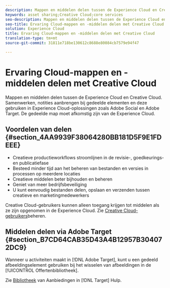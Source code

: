 ```yaml
---
description: Mappen en middelen delen tussen de Experience Cloud en Creative Cloud. Samenwerken, notities aanbrengen bij gedeelde elementen en deze gebruiken in Experience Cloud-oplossingen zoals Adobe Social en Adobe Target. De gedeelde map moet afkomstig zijn van de Experience Cloud.
keywords: asset sharing;Creative Cloud;core services
seo-description: Mappen en middelen delen tussen de Experience Cloud en Creative Cloud. Samenwerken, notities aanbrengen bij gedeelde elementen en deze gebruiken in Experience Cloud-oplossingen zoals Adobe Social en Adobe Target. De gedeelde map moet afkomstig zijn van de Experience Cloud.
seo-title: Ervaring Cloud-mappen en -middelen delen met Creative Cloud
solution: Experience Cloud
title: Ervaring Cloud-mappen en -middelen delen met Creative Cloud
translation-type: tm+mt
source-git-commit: 31811e718be130612c8688e80084cb7579e94f47

---
```



# Ervaring Cloud-mappen en -middelen delen met Creative Cloud

Mappen en middelen delen tussen de Experience Cloud en Creative Cloud. Samenwerken, notities aanbrengen bij gedeelde elementen en deze gebruiken in Experience Cloud-oplossingen zoals Adobe Social en Adobe Target. De gedeelde map moet afkomstig zijn van de Experience Cloud.

## Voordelen van delen {#section_4AA9939F38064280BB181D5F9E1FDEEE}

* Creatieve productieworkflows stroomlijnen in de revisie-, goedkeurings- en publicatiefase
* Besteed minder tijd aan het beheren van bestanden en versies in processen op meerdere locaties
* Creatieve middelen beter bijhouden en beheren
* Geniet van meer bedrijfsbeveiliging
* U kunt eenvoudig bestanden delen, opslaan en verzenden tussen creatieve en marketingmedewerkers

Creative Cloud-gebruikers kunnen alleen toegang krijgen tot middelen als ze zijn opgenomen in de Experience Cloud. Zie [Creative Cloud-gebruikers](../experience-cloud-assets/t-admin-add-cc-user.md#task_F36D4F1D49B44F09A54F7371810D2752)beheren.

## Middelen delen via Adobe Target {#section_B7CD64CAB35D43A4B12957B304072DC9}

Wanneer u activiteiten maakt in [!DNL Adobe Target], kunt u een gedeeld afbeeldingselement gebruiken bij het wisselen van afbeeldingen in de [!UICONTROL Offertenbibliotheek].

Zie [Bibliotheek](https://docs.adobe.com/help/en/target/using/experiences/offers/manage-content.html) van Aanbiedingen in [!DNL Target] Hulp.
